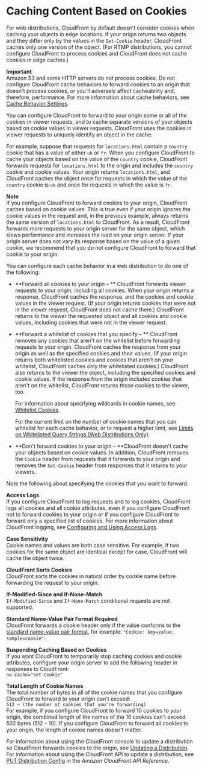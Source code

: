 # Caching Content Based on Cookies<a name="Cookies"></a>

For web distributions, CloudFront by default doesn't consider cookies when caching your objects in edge locations\. If your origin returns two objects and they differ only by the values in the `Set-Cookie` header, CloudFront caches only one version of the object\. \(For RTMP distributions, you cannot configure CloudFront to process cookies and CloudFront does not cache cookies in edge caches\.\)

**Important**  
Amazon S3 and some HTTP servers do not process cookies\. Do not configure CloudFront cache behaviors to forward cookies to an origin that doesn't process cookies, or you'll adversely affect cacheability and, therefore, performance\. For more information about cache behaviors, see [Cache Behavior Settings](distribution-web-values-specify.md#DownloadDistValuesCacheBehavior)\.

You can configure CloudFront to forward to your origin some or all of the cookies in viewer requests, and to cache separate versions of your objects based on cookie values in viewer requests\. CloudFront uses the cookies in viewer requests to uniquely identify an object in the cache\. 

For example, suppose that requests for `locations.html` contain a `country` cookie that has a value of either `uk` or `fr`\. When you configure CloudFront to cache your objects based on the value of the `country` cookie, CloudFront forwards requests for `locations.html` to the origin and includes the `country` cookie and cookie values\. Your origin returns `locations.html`, and CloudFront caches the object once for requests in which the value of the `country` cookie is `uk` and once for requests in which the value is `fr`\.

**Note**  
If you configure CloudFront to forward cookies to your origin, CloudFront caches based on cookie values\. This is true even if your origin ignores the cookie values in the request and, in the previous example, always returns the same version of `locations.html` to CloudFront\. As a result, CloudFront forwards more requests to your origin server for the same object, which slows performance and increases the load on your origin server\. If your origin server does not vary its response based on the value of a given cookie, we recommend that you do not configure CloudFront to forward that cookie to your origin\.

You can configure each cache behavior in a web distribution to do one of the following:
+ **Forward all cookies to your origin – ** CloudFront forwards viewer requests to your origin, including all cookies\. When your origin returns a response, CloudFront caches the response, and the cookies and cookie values in the viewer request\. \(If your origin returns cookies that were not in the viewer request, CloudFront does not cache them\.\) CloudFront returns to the viewer the requested object and all cookies and cookie values, including cookies that were not in the viewer request\.
+ **Forward a whitelist of cookies that you specify – ** CloudFront removes any cookies that aren't on the whitelist before forwarding requests to your origin\. CloudFront caches the response from your origin as well as the specified cookies and their values\. \(If your origin returns both whitelisted cookies and cookies that aren't on your whitelist, CloudFront caches only the whitelisted cookies\.\) CloudFront also returns to the viewer the object, including the specified cookies and cookie values\. If the response from the origin includes cookies that aren't on the whitelist, CloudFront returns those cookies to the viewer, too\.

  For information about specifying wildcards in cookie names, see [Whitelist Cookies](distribution-web-values-specify.md#DownloadDistValuesWhitelistCookies)\.

  For the current limit on the number of cookie names that you can whitelist for each cache behavior, or to request a higher limit, see [Limits on Whitelisted Query Strings \(Web Distributions Only\)](cloudfront-limits.md#limits-whitelisted-query-strings)\.
+ **Don't forward cookies to your origin – **CloudFront doesn't cache your objects based on cookie values\. In addition, CloudFront removes the `Cookie` header from requests that it forwards to your origin and removes the `Set-Cookie` header from responses that it returns to your viewers\.

Note the following about specifying the cookies that you want to forward:

**Access Logs**  
If you configure CloudFront to log requests and to log cookies, CloudFront logs all cookies and all cookie attributes, even if you configure CloudFront not to forward cookies to your origin or if you configure CloudFront to forward only a specified list of cookies\. For more information about CloudFront logging, see [Configuring and Using Access Logs](AccessLogs.md)\.

**Case Sensitivity**  
Cookie names and values are both case sensitive\. For example, if two cookies for the same object are identical except for case, CloudFront will cache the object twice\.

**CloudFront Sorts Cookies**  
CloudFront sorts the cookies in natural order by cookie name before forwarding the request to your origin\.

**If\-Modified\-Since and If\-None\-Match**  
`If-Modified-Since` and `If-None-Match` conditional requests are not supported\.

**Standard Name\-Value Pair Format Required**  
CloudFront forwards a cookie header only if the value conforms to the [standard name\-value pair format](https://tools.ietf.org/html/rfc6265#section-4.1.1), for example: `"Cookie: key=value; sample=cookie"`\.

**Suspending Caching Based on Cookies**  
If you want CloudFront to temporarily stop caching cookies and cookie attributes, configure your origin server to add the following header in responses to CloudFront:  
`no-cache="Set-Cookie"`

**Total Length of Cookie Names**  
The total number of bytes in all of the cookie names that you configure CloudFront to forward to your origin can't exceed:  
`512 – (the number of cookies that you're forwarding)`  
For example, if you configure CloudFront to forward 10 cookies to your origin, the combined length of the names of the 10 cookies can't exceed 502 bytes \(512 – 10\)\. If you configure CloudFront to forward all cookies to your origin, the length of cookie names doesn't matter\.

For information about using the CloudFront console to update a distribution so CloudFront forwards cookies to the origin, see [Updating a Distribution](HowToUpdateDistribution.md)\. For information about using the CloudFront API to update a distribution, see [PUT Distribution Config](https://docs.aws.amazon.com/cloudfront/latest/APIReference/PutConfig.html) in the *Amazon CloudFront API Reference*\.